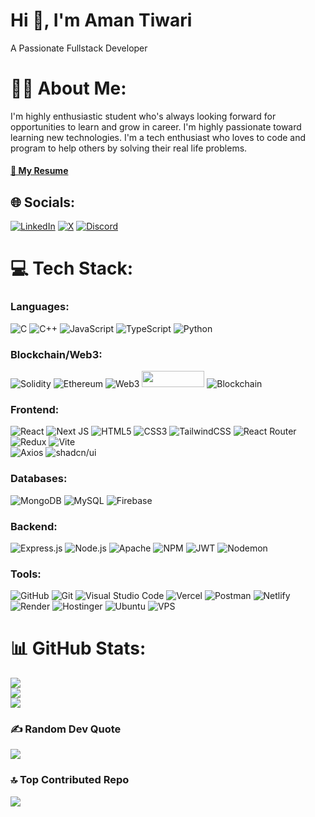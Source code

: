 # Hi 👋, I'm Aman Tiwari 
A Passionate Fullstack Developer

# 👨‍🎓 About Me:
I'm highly enthusiastic student who's
always looking forward for opportunities to
learn and grow in career. I'm highly
passionate toward learning new
technologies. I'm a tech enthusiast who
loves to code and program to help others
by solving their real life problems. 
#### <div><a href='https://drive.google.com/file/d/1laDED3CWbTHiS1AYfLJBiW1-W5KymYsS/view?usp=sharing'>📄 My Resume</a></div>


## 🌐 Socials:
[![LinkedIn](https://img.shields.io/badge/LinkedIn-%230077B5.svg?logo=linkedin&logoColor=white)](https://linkedin.com/in/aman-tiwari001) [![X](https://img.shields.io/badge/X-black.svg?logo=X&logoColor=white)](https://x.com/aman_tiwari100) [![Discord](https://img.shields.io/badge/Discord-%237289DA.svg?style=for-the-badge&logo=discord&logoColor=white)](https://discord.com/users/1031223667394347100)

# 💻 Tech Stack:

### Languages:
![C](https://img.shields.io/badge/c-%2300599C.svg?style=for-the-badge&logo=c&logoColor=white) ![C++](https://img.shields.io/badge/c++-%2300599C.svg?style=for-the-badge&logo=c%2B%2B&logoColor=white)
![JavaScript](https://img.shields.io/badge/javascript-%23323330.svg?style=for-the-badge&logo=javascript&logoColor=%23F7DF1E)
 ![TypeScript](https://img.shields.io/badge/typescript-%23007ACC.svg?style=for-the-badge&logo=typescript&logoColor=white)   ![Python](https://img.shields.io/badge/python-3670A0?style=for-the-badge&logo=python&logoColor=ffdd54)

### Blockchain/Web3: 
![Solidity](https://img.shields.io/badge/solidity-%23363636.svg?style=for-the-badge&logo=solidity&logoColor=white) ![Ethereum](https://img.shields.io/badge/ethereum-%23265DAB.svg?style=for-the-badge&logo=ethereum&logoColor=white)
![Web3](https://img.shields.io/badge/web3-%23F16822.svg?style=for-the-badge&logo=web3.js&logoColor=white)
<img src="https://images.squarespace-cdn.com/content/v1/5ee5d81d6b26b20957e1e97f/1634460877546-W3MH3SPZEPYPIUYI3SZZ/hive.png" width="100" height="26">
![Blockchain](https://img.shields.io/badge/blockchain-%23000000.svg?style=for-the-badge&logo=blockchain&logoColor=white)
 
### Frontend: 
![React](https://img.shields.io/badge/react-%2320232a.svg?style=for-the-badge&logo=react&logoColor=%2361DAFB) ![Next JS](https://img.shields.io/badge/Next-black?style=for-the-badge&logo=next.js&logoColor=white)  ![HTML5](https://img.shields.io/badge/html5-%23E34F26.svg?style=for-the-badge&logo=html5&logoColor=white) ![CSS3](https://img.shields.io/badge/css3-%231572B6.svg?style=for-the-badge&logo=css3&logoColor=white) ![TailwindCSS](https://img.shields.io/badge/tailwindcss-%2338B2AC.svg?style=for-the-badge&logo=tailwind-css&logoColor=white)  ![React Router](https://img.shields.io/badge/React_Router-CA4245?style=for-the-badge&logo=react-router&logoColor=white) ![Redux](https://img.shields.io/badge/redux-%23764ABC.svg?style=for-the-badge&logo=redux&logoColor=white) ![Vite](https://img.shields.io/badge/vite-%23646CFF.svg?style=for-the-badge&logo=vite&logoColor=white) <br/>  ![Axios](https://img.shields.io/badge/Axios-%23000000.svg?style=for-the-badge&logo=axios&logoColor=white) ![shadcn/ui](https://img.shields.io/badge/shadcn-%23YOUR_COLOR.svg?style=for-the-badge&logo=shadcn&logoColor=white)

### Databases:
![MongoDB](https://img.shields.io/badge/MongoDB-%234ea94b.svg?style=for-the-badge&logo=mongodb&logoColor=white)
![MySQL](https://img.shields.io/badge/mysql-4479A1.svg?style=for-the-badge&logo=mysql&logoColor=white) ![Firebase](https://img.shields.io/badge/firebase-%23039BE5.svg?style=for-the-badge&logo=firebase) 

### Backend:
![Express.js](https://img.shields.io/badge/express.js-%23404d59.svg?style=for-the-badge&logo=express&logoColor=%2361DAFB)
![Node.js](https://img.shields.io/badge/node.js-%23339933.svg?style=for-the-badge&logo=nodedotjs&logoColor=white)
![Apache](https://img.shields.io/badge/apache-%23D42029.svg?style=for-the-badge&logo=apache&logoColor=white) ![NPM](https://img.shields.io/badge/NPM-%23CB3837.svg?style=for-the-badge&logo=npm&logoColor=white)  ![JWT](https://img.shields.io/badge/JWT-black?style=for-the-badge&logo=JSON%20web%20tokens) ![Nodemon](https://img.shields.io/badge/NODEMON-%23323330.svg?style=for-the-badge&logo=nodemon&logoColor=%BBDEAD) 


### Tools: 
![GitHub](https://img.shields.io/badge/github-%23121011.svg?style=for-the-badge&logo=github&logoColor=white) ![Git](https://img.shields.io/badge/git-%23F05033.svg?style=for-the-badge&logo=git&logoColor=white) ![Visual Studio Code](https://img.shields.io/badge/VS%20Code-%23007ACC.svg?style=for-the-badge&logo=visual%20studio%20code&logoColor=white) ![Vercel](https://img.shields.io/badge/vercel-%23000000.svg?style=for-the-badge&logo=vercel&logoColor=white)
![Postman](https://img.shields.io/badge/Postman-%23FF6C37.svg?style=for-the-badge&logo=postman&logoColor=white)
![Netlify](https://img.shields.io/badge/netlify-%2300C7B7.svg?style=for-the-badge&logo=netlify&logoColor=white)
![Render](https://img.shields.io/badge/render-%23202020.svg?style=for-the-badge&logo=render&logoColor=white)
![Hostinger](https://img.shields.io/badge/hostinger-%237E1FFF.svg?style=for-the-badge&logo=hostinger&logoColor=white)
![Ubuntu](https://img.shields.io/badge/ubuntu-%23E95420.svg?style=for-the-badge&logo=ubuntu&logoColor=white)
![VPS](https://img.shields.io/badge/vps-%23007396.svg?style=for-the-badge&logo=virtualbox&logoColor=white)



# 📊 GitHub Stats:
![](https://github-readme-stats.vercel.app/api?username=aman-tiwari001&theme=react&hide_border=false&include_all_commits=true&count_private=true)<br/>
![](https://github-readme-streak-stats.herokuapp.com/?user=aman-tiwari001&theme=react&hide_border=false)<br/>
![](https://github-readme-stats.vercel.app/api/top-langs/?username=aman-tiwari001&theme=react&hide_border=false&include_all_commits=true&count_private=true&layout=compact)

### ✍️ Random Dev Quote
![](https://quotes-github-readme.vercel.app/api?type=horizontal&theme=radical)

### 🔝 Top Contributed Repo
![](https://github-contributor-stats.vercel.app/api?username=aman-tiwari001&limit=5&theme=dark&combine_all_yearly_contributions=true)

<!-- Proudly created with GPRM ( https://gprm.itsvg.in ) -->
